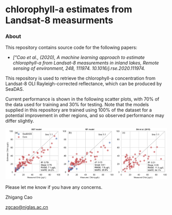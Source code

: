 # chlorophyll-a estimates from Landsat-8 measurments

### About
This repository contains source code for the following papers:

- <i>["Cao et al., (2020), A machine learning approach to estimate chlorophyll-a from Landsat-8 measurements in inland lakes, Remote sensing of environment, 248, 111974. 10.1016/j.rse.2020.111974.</i>

This repository is used to retrieve the chlorophyll-a concentration from Landsat-8 OLI Rayleigh-corrected reflectance, which can be produced by SeaDAS.

Current performance is shown in the following scatter plots, with 70% of the data used for training and 30% for testing. Note that the models supplied in this repository are trained using 100% of the dataset for a potential improvement in other regions, and so observed performance may differ slightly.
<p align="center">
	<img src="./Figure-5.png?raw=true"></img>
</p>

Please let me know if you have any concerns.

Zhigang Cao

zgcao@niglas.ac.cn
